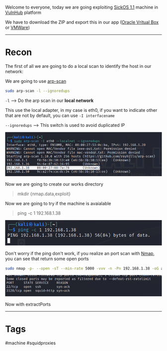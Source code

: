 
Welcome to everyone, today we are going exploiting [SickOS 1.1](https://www.vulnhub.com/entry/sickos-11,132/) machine in [VulnHub](https://www.vulnhub.com/) platform

We have to download the ZIP and export this in our app ([Oracle Vritual Box](https://www.virtualbox.org/) or [VMWare](https://www.vmware.com/es/products/workstation-player/workstation-player-evaluation.html))

---

# Recon


The first of all we are going to do a local scan to identify the host in our network:

We are going to use [arp-scan](../../Tools/Enumeration/arp-scan/arp-scan.md)

````bash
sudo arp-scan -l --ignoredups
````

`-l` --> Do the arp scan in our **local network**

This use the local adapter, in my case is eth0, if you want to indicate other that are not by default, you can use `-I interfacename`

`--ignoredups` --> This switch is used to avoid duplicated IP 

![](../../Images/Pasted%20image%2020230831173638.png)

Now we are going to create our works directory

> mkdir {nmap.data,exploit}

Now we are going to try if the machine is avaialable

> ping -c 1 192.168.1.38


![](../../Images/Pasted%20image%2020230831173723.png)

Don't worry if the ping don't work, if you realize an port scan with [Nmap](../../Tools/Enumeration/Nmap/Nmap.md), you can see that return some open ports

````bash
sudo nmap -p- --open -sT --min-rate 5000 -vvv -n -Pn 192.168.1.38 -oG allPorts
````

![](../../Images/Pasted%20image%2020230831173703.png)

Now with extractPorts

---

# Tags

#machine #squidproxies 